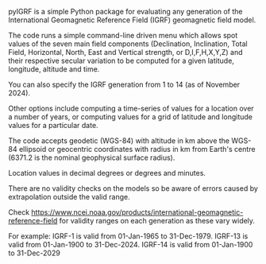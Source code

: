 pyIGRF is a simple Python package for evaluating any generation of the International Geomagnetic Reference Field (IGRF) geomagnetic field model.

The code runs a simple command-line driven menu which allows spot values of the seven main field components (Declination, Inclination, Total Field, Horizontal, North, East and Vertical strength, or D,I,F,H,X,Y,Z) and their respective secular variation to be computed for a given latitude, longitude, altitude and time.

You can also specify the IGRF generation from 1 to 14 (as of November 2024).

Other options include computing a time-series of values for a location over a number of years, or computing values for a grid of latitude and longitude values for a particular date.

The code accepts geodetic (WGS-84) with altitude in km above the WGS-84 ellipsoid or geocentric coordinates with radius in km from Earth's centre (6371.2 is the nominal geophysical surface radius).

Location values in decimal degrees or degrees and minutes. 

There are no validity checks on the models so be aware of errors caused by extrapolation outside the valid range.

Check https://www.ncei.noaa.gov/products/international-geomagnetic-reference-field for validity ranges on each generation as these vary widely.

For example:
IGRF-1 is valid from 01-Jan-1965 to 31-Dec-1979.
IGRF-13 is valid from 01-Jan-1900 to 31-Dec-2024.
IGRF-14 is valid from 01-Jan-1900 to 31-Dec-2029
